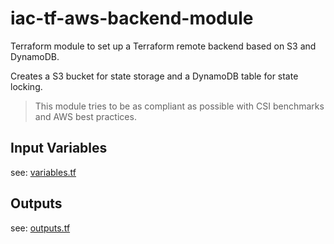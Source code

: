 # iac-tf-aws-backend-module 

Terraform module to set up a Terraform remote backend based on S3 and DynamoDB.

Creates a S3 bucket for state storage and a DynamoDB table for state locking.

> This module tries to be as compliant as possible with CSI benchmarks and AWS best practices.
 
## Input Variables

see: [variables.tf](variables.tf)

## Outputs

see: [outputs.tf](outputs.tf)

